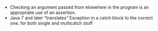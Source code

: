 - Checking an argument passed from elsewhere in the program is an appropriate use of an assertion.
- Java 7 and later “translates” Exception in a catch block to the correct one. for both single and multicatch stuff